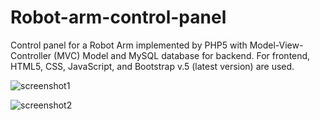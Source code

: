 # Robot-arm-control-panel
Control panel for a Robot Arm implemented by PHP5  with Model-View-Controller (MVC) Model and MySQL database for backend. For frontend, HTML5, CSS, JavaScript, and Bootstrap v.5 (latest version) are used. 

![screenshot1](https://user-images.githubusercontent.com/65139666/122630817-71bdbd80-d0cf-11eb-9b01-2e704b3923bc.jpeg)


![screenshot2](https://user-images.githubusercontent.com/65139666/122630840-931ea980-d0cf-11eb-955f-8a7bdac9c162.jpeg)
